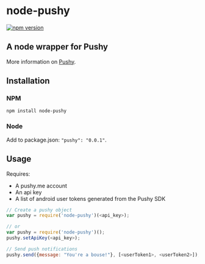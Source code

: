 # node-pushy

[![npm version](https://badge.fury.io/js/node-pushy.svg)](https://badge.fury.io/js/node-pushy)

## A node wrapper for Pushy

More information on [Pushy](https://pushy.me).

## Installation

### NPM

`npm install node-pushy`

### Node

Add to package.json: `"pushy": "0.0.1"`.

## Usage

Requires:

- A pushy.me account
- An api key
- A list of android user tokens generated from the Pushy SDK

```javascript
// Create a pushy object
var pushy = require('node-pushy')(<api_key>);

// or
var pushy = require('node-pushy')();
pushy.setApiKey(<api_key>);

// Send push notifications
pushy.send({message: "You're a bouse!"}, [<userToken1>, <userToken2>]);
```
